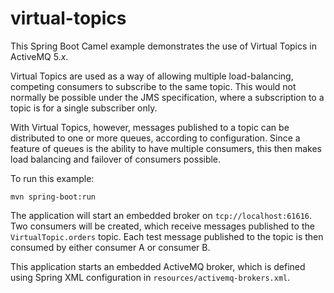 # virtual-topics

This Spring Boot Camel example demonstrates the use of Virtual Topics in ActiveMQ 5._x_.

Virtual Topics are used as a way of allowing multiple load-balancing, competing consumers to subscribe to the same topic. This would not normally be possible under the JMS specification, where a subscription to a topic is for a single subscriber only.

With Virtual Topics, however, messages published to a topic can be distributed to one or more queues, according to configuration. Since a feature of queues is the ability to have multiple consumers, this then makes load balancing and failover of consumers possible.

To run this example:

    mvn spring-boot:run

The application will start an embedded broker on `tcp://localhost:61616`. Two consumers will be created, which receive messages published to the `VirtualTopic.orders` topic. Each test message published to the topic is then consumed by either consumer A or consumer B.

This application starts an embedded ActiveMQ broker, which is defined using Spring XML configuration in `resources/activemq-brokers.xml`.
